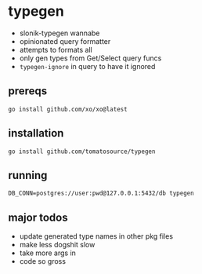 # typegen

- slonik-typegen wannabe
- opinionated query formatter
- attempts to formats all
- only gen types from Get/Select query funcs
- `typegen-ignore` in query to have it ignored

## prereqs

```
go install github.com/xo/xo@latest
```

## installation

```
go install github.com/tomatosource/typegen
```

## running

```
DB_CONN=postgres://user:pwd@127.0.0.1:5432/db typegen
```

## major todos

- update generated type names in other pkg files
- make less dogshit slow
- take more args in
- code so gross
